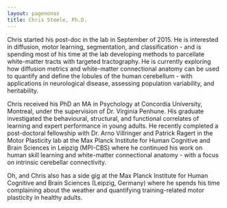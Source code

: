 ```yaml
---
layout: pagenonav
title: Chris Steele, Ph.D.
---
```

Chris started his post-doc in the lab in September of 2015. He is interested in diffusion, motor learning, segmentation, and classification - and is spending most of his time at the lab developing methods to parcellate white-matter tracts with targeted tractography. He is currently exploring how diffusion metrics and white-matter connectional anatomy can be used to quantify and define the lobules of the human cerebellum - with applications in neurological disease, assessing population variability, and heritability.

Chris received his PhD an MA in Psychology at Concordia University, Montreal, under the supervision of Dr. Virginia Penhune. His graduate investigated the behavioural, structural, and functional correlates of learning and expert performance in young adults. He recently completed a post-doctoral fellowship with Dr. Arno Villringer and Patrick Ragert in the Motor Plasticity lab at the Max Planck Institute for Human Cognitive and Brain Sciences in Leipzig (MPI-CBS) where he continued his work on human skill learning and white-matter connectional anatomy - with a focus on intrinsic cerebellar connectivity.

Oh, and Chris also has a side gig at the Max Planck Institute for Human Cognitive and Brain Sciences (Leipzig, Germany)  where he spends his time complaining about the weather and quantifying training-related motor plasticity in healthy adults.
